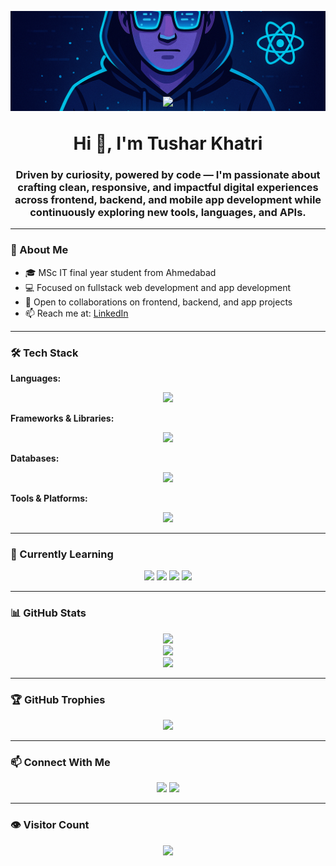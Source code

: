 <!-- 🖼️ Smaller Banner Background -->
<p align="center">
  <img src="https://raw.githubusercontent.com/TusharKhatri93/TusharKhatri93/main/assets/banner.png" alt="banner" style="width:100%; max-height:160px; object-fit:cover; margin-bottom:-40px;" />
</p>

<!-- 🔤 Typing Animation Appears Over Banner (simulated overlay) -->
<p align="center">
  <a href="https://github.com/TusharKhatri93">
    <img src="https://readme-typing-svg.herokuapp.com?color=58A6FF&center=true&vCenter=true&lines=Web+Development+Student;Tech+Enthusiast;Fullstack+Developer;App+Development+Learner;Always+Learning..." />
  </a>
</p>

<h1 align="center">Hi 👋, I'm Tushar Khatri</h1>

<h3 align="center">
  Driven by curiosity, powered by code — I'm passionate about crafting clean, responsive, and impactful digital experiences across frontend, backend, and mobile app development while continuously exploring new tools, languages, and APIs.
</h3>

---

### 🌱 About Me
- 🎓 MSc IT final year student from Ahmedabad  
- 💻 Focused on fullstack web development and app development  
- 🤝 Open to collaborations on frontend, backend, and app projects  
- 📫 Reach me at: [LinkedIn](https://www.linkedin.com/in/tusharkhatri09)

---

### 🛠️ Tech Stack

**Languages:**  
<p align="center">
  <img src="https://skillicons.dev/icons?i=html,css,js,php,python,c,cpp,java,r" />
</p>

**Frameworks & Libraries:**  
<p align="center">
  <img src="https://skillicons.dev/icons?i=react,bootstrap,nodejs,express,flutter,django" />
</p>

**Databases:**  
<p align="center">
  <img src="https://skillicons.dev/icons?i=mysql,mongodb" />
</p>

**Tools & Platforms:**  
<p align="center">
  <img src="https://skillicons.dev/icons?i=git,github,vscode" />
</p>

---

### 🧪 Currently Learning

<p align="center">
  <img src="https://img.shields.io/badge/-Next.js-000000?style=for-the-badge&logo=nextdotjs&logoColor=00FFFF" />
  <img src="https://img.shields.io/badge/-TypeScript-000000?style=for-the-badge&logo=typescript&logoColor=00FFFF" />
  <img src="https://img.shields.io/badge/-GraphQL-000000?style=for-the-badge&logo=graphql&logoColor=00FFFF" />
  <img src="https://img.shields.io/badge/-Firebase-000000?style=for-the-badge&logo=firebase&logoColor=FFCA28" />
</p>

---

### 📊 GitHub Stats

<p align="center">
  <img src="https://github-readme-stats.vercel.app/api?username=TusharKhatri93&show_icons=true&theme=midnight-purple" />
  <br/>
  <img src="https://github-readme-streak-stats.herokuapp.com?user=TusharKhatri93&theme=midnight-purple" />
  <br/>
  <img src="https://github-readme-stats.vercel.app/api/top-langs/?username=TusharKhatri93&layout=compact&theme=midnight-purple" />
</p>

---

### 🏆 GitHub Trophies

<p align="center">
  <img src="https://github-profile-trophy.vercel.app/?username=TusharKhatri93&theme=darkhub&no-frame=true&no-bg=true&margin-w=4" />
</p>

---

### 📫 Connect With Me

<p align="center">
  <a href="https://www.linkedin.com/in/tusharkhatri09"><img src="https://img.shields.io/badge/LinkedIn-%230077B5.svg?&style=for-the-badge&logo=linkedin&logoColor=white"/></a>
  <a href="mailto:tusharkhatri0903@gmail.com"><img src="https://img.shields.io/badge/Gmail-D14836?style=for-the-badge&logo=gmail&logoColor=white"/></a>
</p>

---

### 👁️ Visitor Count

<p align="center">
  <img src="https://komarev.com/ghpvc/?username=TusharKhatri93&label=Profile%20Views&color=58A6FF&style=flat" />
</p>
